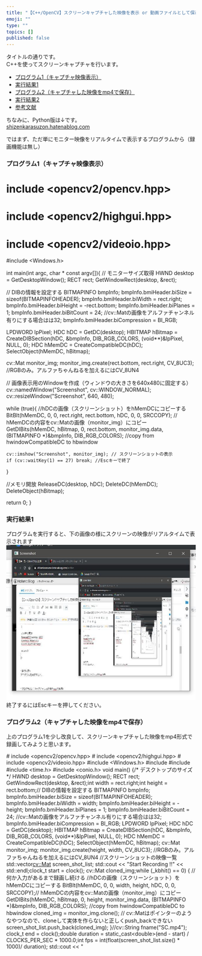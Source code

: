 ```yaml
---
title: "【C++/OpenCV】スクリーンキャプチャした映像を表示 or 動画ファイルとして保存"
emoji: ""
type: ""
topics: []
published: false
---
```


タイトルの通りです。  
C++を使ってスクリーンキャプチャを行います。

* [プログラム1（キャプチャ映像表示）](#プログラム1キャプチャ映像表示)
* [実行結果1](#実行結果1)
* [プログラム2（キャプチャした映像をmp4で保存）](#プログラム2キャプチャした映像をmp4で保存)
* [実行結果2](#実行結果2)
* [参考文献](#参考文献)

ちなみに、Python版は↓です。  
[shizenkarasuzon.hatenablog.com](https://shizenkarasuzon.hatenablog.com/entry/2020/03/23/005440)  
  
ではまず、ただ単にモニター映像をリアルタイムで表示するプログラムから（録画機能は無し）

### プログラム1（キャプチャ映像表示）

# include <opencv2/opencv.hpp>
# include <opencv2/highgui.hpp>
# include <opencv2/videoio.hpp>
#include <Windows.h>

int main(int argc, char * const argv[]){
  // モニターサイズ取得
  HWND desktop = GetDesktopWindow();
  RECT rect;
  GetWindowRect(desktop, &rect);


  // DIBの情報を設定する
  BITMAPINFO bmpInfo;
  bmpInfo.bmiHeader.biSize = sizeof(BITMAPINFOHEADER);
  bmpInfo.bmiHeader.biWidth = rect.right;
  bmpInfo.bmiHeader.biHeight = -rect.bottom;
  bmpInfo.bmiHeader.biPlanes = 1;
  bmpInfo.bmiHeader.biBitCount = 24; //cv::Matの画像をアルファチャンネル有りにする場合はは32;
  bmpInfo.bmiHeader.biCompression = BI_RGB;


  LPDWORD lpPixel;
  HDC hDC = GetDC(desktop);
  HBITMAP hBitmap = CreateDIBSection(hDC, &bmpInfo, DIB_RGB_COLORS, (void**)&lpPixel, NULL, 0);
  HDC hMemDC = CreateCompatibleDC(hDC);
  SelectObject(hMemDC, hBitmap);

  cv::Mat monitor_img;
  monitor_img.create(rect.bottom, rect.right, CV_8UC3); //RGBのみ。アルファちゃんねるを加えるにはCV_8UN4
  
  // 画像表示用のWindowを作成（ウィンドウの大きさを640x480に固定する）
  cv::namedWindow("Screenshot", cv::WINDOW_NORMAL);
  cv::resizeWindow("Screenshot", 640, 480);

  while (true){
    //hDCの画像（スクリーンショット）をhMemDCにコピーする
    BitBlt(hMemDC, 0, 0, rect.right, rect.bottom, hDC, 0, 0, SRCCOPY);
    // hMemDCの内容をcv::Matの画像（monitor_img）にコピー
    GetDIBits(hMemDC, hBitmap, 0, rect.bottom, monitor_img.data, (BITMAPINFO *)&bmpInfo, DIB_RGB_COLORS);  //copy from hwindowCompatibleDC to hbwindow

    cv::imshow("Screenshot", monitor_img); // スクリーンショットの表示    
    if (cv::waitKey(1) == 27) break; //Escキーで終了
  }

  //メモリ開放
  ReleaseDC(desktop, hDC);
  DeleteDC(hMemDC);
  DeleteObject(hBitmap);

  return 0;
}
  
  
### 実行結果1

プログラムを実行すると、下の画像の様にスクリーンの映像がリアルタイムで表示されます  
![f:id:pythonjacascript:20200625013755j:plain](/images/ppythonjacascript2020062520200625013755.jpg "f:id:pythonjacascript:20200625013755j:plain")  
終了するにはEscキーを押してください。  
  
  
### プログラム2（キャプチャした映像をmp4で保存）

上のプログラム1を少し改良して、スクリーンキャプチャした映像をmp4形式で録画してみようと思います。

\# include <opencv2/opencv.hpp> \# include <opencv2/highgui.hpp> \# include <opencv2/videoio.hpp> #include <Windows.h> #include <string> #include <vector> #include <time.h> #include <conio.h> void main() {/\* デスクトップのサイズ \*/ HWND desktop = GetDesktopWindow(); RECT rect; GetWindowRect(desktop, &rect);int width = rect.right;int height = rect.bottom;// DIBの情報を設定する BITMAPINFO bmpInfo; bmpInfo.bmiHeader.biSize = sizeof(BITMAPINFOHEADER); bmpInfo.bmiHeader.biWidth = width; bmpInfo.bmiHeader.biHeight = -height; bmpInfo.bmiHeader.biPlanes = 1; bmpInfo.bmiHeader.biBitCount = 24; //cv::Matの画像をアルファチャンネル有りにする場合はは32; bmpInfo.bmiHeader.biCompression = BI\_RGB; LPDWORD lpPixel; HDC hDC = GetDC(desktop); HBITMAP hBitmap = CreateDIBSection(hDC, &bmpInfo, DIB\_RGB\_COLORS, (void\*\*)&lpPixel, NULL, 0); HDC hMemDC = CreateCompatibleDC(hDC); SelectObject(hMemDC, hBitmap); cv::Mat monitor\_img; monitor\_img.create(height, width, CV\_8UC3); //RGBのみ。アルファちゃんねるを加えるにはCV\_8UN4 //スクリーンショットの映像一覧 std::vector<cv::Mat> screen\_shot\_list; std::cout << "Start Recording !!" << std::endl;clock\_t start = clock(); cv::Mat cloned\_img;while (\_kbhit() == 0) { //何か入力があるまで録画し続ける //hDCの画像（スクリーンショット）をhMemDCにコピーする BitBlt(hMemDC, 0, 0, width, height, hDC, 0, 0, SRCCOPY);// hMemDCの内容をcv::Matの画像（monitor\_img）にコピー GetDIBits(hMemDC, hBitmap, 0, height, monitor\_img.data, (BITMAPINFO \*)&bmpInfo, DIB\_RGB\_COLORS); //copy from hwindowCompatibleDC to hbwindow cloned\_img = monitor\_img.clone(); // cv::Matはポインターのようなやつなので、cloneして実体を作らないと正しくpush\_backできない screen\_shot\_list.push\_back(cloned\_img); }//cv::String fname("SC.mp4"); clock\_t end = clock();double duration = static\_cast<double\>(end - start) / CLOCKS\_PER\_SEC \* 1000.0;int fps = int(float(screen\_shot\_list.size() \* 1000)/ duration); std::cout << "